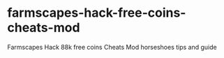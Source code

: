 # farmscapes-hack-free-coins-cheats-mod
Farmscapes Hack 88k free coins Cheats Mod horseshoes tips and guide
